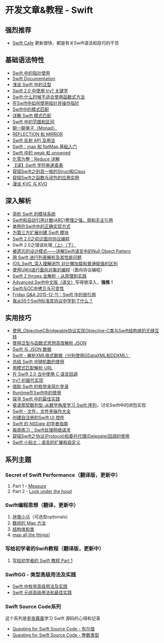 # 开发文章&教程 - Swift
## 强烈推荐
- [Swift Cafe][1]
更新很快，都是有关Swift语法和技巧的干货

## 基础语法特性
- [Swift 中的指针使用][2]
- [Swift Documentation][3]
- [浅谈 Swift 中的泛型][4]
- [Swift 2.0 中使用 try? 关键字][5]
- [Swift:什么时候不适合使用函数式方法][6]
- [在Swift中如何使用指针并操作指针][7]
- [Swift中的模式匹配][8]
- [详解 Swift 模式匹配][9]
- [Swift 中的范围和区间][10]
- [聊一聊单子（Monad）][11]
- [REFLECTION 和 MIRROR][12]
- [Swift 反射 API 及用法][13]
- [Swift：map 和 flatMap 基础入门][14]
- [Swift 中的 weak 和 unowned][15]
- [化零为整：Reduce 详解][16]
- [【译】Swift 字符串速查表][17]
- [窥探Swift之别具一格的Struct和Class][18]
- [窥探Swift之函数与闭包的应用实例][19]
- [漫谈 KVC 与 KVO][20]

## 深入解析
- [简析 Swift 的模块系统][21]
- [Swift和自动引用计数(ARC)整理之强，弱和无主引用][22]
- [单例在Swift中的正确实现方式][23]
- [为第三方扩展创建 Swift 模块][24]
- [Swift 2.0之初识面向协议编程][25]
- Swift 2.0之错误处理[（上）][26][（下）][27]
- [被遗忘的设计模式——详解Swift语言中的Null Object Pattern][28]
- [用 Swift 进行列表解析及其性能问题][29]
- [IOS\_Swift\_深入理解闭包 对比懒加载和普通赋值的区别][30]
- [使用UIKit进行面向对象的编程][31]（面向协议编程）
- [Swift 2 throws 全解析 - 从原理到实践][32]
- [Advanced Swift中文版（译文）][33]写得很深入，**强推！**
- [Swift与OC中拷贝与可变性][34]
- [Friday Q&A 2015-12-11：Swift 中的弱引用][35]
- [我从55个Swift标准库协议中学到了什么？][36]

## 实用技巧
- [使用\_ObjectiveCBridgeable协议实现Objective-C类与Swift结构体的无缝互转][37]
- [使用泛型与函数式思想高效解析 JSON][38]
- [Swift 与 JSON 数据][39]
- [Swift - 解析XML格式数据（分别使用GDataXML和DDXML）][40]
- [总结 Swift 中随机数的使用][41]
- [用模式匹配解析 URL][42]
- [在 Swift 2.0 当中使用 C 语言回调][43]
- [try? 的替代实现][44]
- [借助 Swift 的枚举来简化登录][45]
- [Runtime在Swift中的使用][46]
- [探寻 Swift 中的最佳实践][47]
- [斐波那契数列型-从数学角度学习 Swift 序列][48]，讨论Swift中的闭包实现
- [Swift - 文件，文件夹操作大全][49]
- [创建自注册的Swift UI 控件][50]
- [Swift 的 NSDate 初学者指南][51]
- [每周练习：Swift处理网络请求][52]
- [窥探Swift之协议(Protocol)和委托代理(Delegate)回调的使用][53]
- [Swift 小贴士：语言的扩展和自定义][54]

## 系列主题
### Secret of Swift Performance（翻译版，更新中）
1. Part 1 - [Measure][55]
2. Part 2 - [Look under the hood][56]

### Swift编程思想（翻译，更新中）
1. [拯救小马][57]（可选型optionals）
2. [数组的 Map 方法][58]
3. [结构体和类][59]
1. [map all the things!][60]

### 写给初学者的Swift教程（翻译版，更新中）
1. [写给初学者的 Swift 教程 Part 1][61]

### SwiftGG - 类型高级用法及实践
- [Swift 中枚举高级用法及实践][62]
- [Swift 元组高级用法和最佳实践][63]

### Swift Source Code系列
这个系列是[星夜暮晨][64]学习 Swift 源码的心得和记录
- [Questing for Swift Source Code - 布尔值][65]
- [Questing for Swift Source Code -  整数类型][66]

[1]:	http://swiftcafe.io/ "Swift Cafe"
[2]:	http://onevcat.com/2015/01/swift-pointer/
[3]:	http://nshipster.cn/swift-documentation/
[4]:	http://swift.gg/2015/09/16/swift-generics/ "浅谈 Swift 中的泛型"
[5]:	http://swift.gg/2015/08/31/swift-2-lets-try/ "Swift 2.0 中使用 try? 关键字"
[6]:	http://swift.gg/2015/08/28/swift_when_the_functional_approach_is_not_right/ "Swift:什么时候不适合使用函数式方法"
[7]:	https://github.com/icepy/_posts/issues/3
[8]:	http://swift.gg/2015/10/16/swift-pattern-matching/ "Swift中的模式匹配"
[9]:	http://swift.gg/2015/10/27/swift-pattern-matching-in-detail/ "详解 Swift 模式匹配"
[10]:	http://swift.gg/2015/10/26/swift-ranges-and-intervals/ "Swift 中的范围和区间"
[11]:	http://swift.gg/2015/10/30/lets-talk-about-monads/ "聊一聊单子（Monad）"
[12]:	http://swifter.tips/reflect/
[13]:	http://swift.gg/2015/11/23/swift-reflection-api-what-you-can-do/ "Swift 反射 API 及用法"
[14]:	http://swift.gg/2015/11/26/swift-map-and-flatmap/ "Swift：map 和 flatMap 基础入门"
[15]:	http://swift.gg/2015/12/02/swift-weak-and-unowned/ "Swift 中的 weak 和 unowned"
[16]:	http://swift.gg/2015/12/10/reduce-all-the-things/ "化零为整：Reduce 详解"
[17]:	http://www.cocoachina.com/swift/20151218/14746.html
[18]:	http://www.cnblogs.com/ludashi/p/5044196.html "窥探Swift之别具一格的Struct和Class"
[19]:	http://www.cnblogs.com/ludashi/p/4968837.html "窥探Swift之函数与闭包的应用实例"
[20]:	http://swiftcafe.io/2016/01/03/kvc/ "漫谈 KVC 与 KVO"
[21]:	http://www.cocoachina.com/industry/20140621/8904.html
[22]:	http://www.devtf.cn/?p=462
[23]:	http://www.devtf.cn/?p=937
[24]:	http://andelf.github.io/blog/2015/01/23/swift-3rd-library-install-as-swift-modules/
[25]:	http://www.swiftyper.com/Swift/introducing-protocol-oriented-programming-in-swift-2.html "Swift 2.0之初识面向协议编程"
[26]:	http://www.swiftyper.com/Swift/swift2_error_handling.html
[27]:	http://www.swiftyper.com/Swift/swift2_error_handling_part_2.html
[28]:	http://www.csdn.net/article/2015-11-17/2826234-null-object-pattern-in-swift
[29]:	http://swift.gg/2015/10/29/list-comprehensions-and-performance-with-swift/ "用 Swift 进行列表解析及其性能问题"
[30]:	http://blog.csdn.net/zimo2013/article/details/50073691 "IOS_Swift_深入理解闭包 对比懒加载和普通赋值的区别"
[31]:	http://www.cocoachina.com/ios/20151208/14581.html
[32]:	http://www.ibm.com/developerworks/cn/mobile/mo-cn-swift/index.html "Swift 2 throws 全解析 - 从原理到实践"
[33]:	http://www.jianshu.com/p/18744b078508 "Advanced Swift中文版"
[34]:	http://649395594.github.io/blog/2015/12/23/swiftyu-oczhong-kao-bei-yu-ke-bian-xing/ "Swift与OC中拷贝与可变性"
[35]:	http://swift.gg/2015/12/28/friday-qa-2015-12-11-swift-weak-references/ "Friday Q&A 2015-12-11：Swift 中的弱引用"
[36]:	http://www.cocoachina.com/swift/20160107/14868.html
[37]:	http://southpeak.github.io/blog/2015/10/26/objectivecbridgeable-protocol-for-objectivec-class-and-swift-struct/
[38]:	http://codebuild.me/2015/09/14/efficient-json-in-swift-with-functional-concepts-and-generics/
[39]:	http://swiftcafe.io/2015/07/18/swift-json/
[40]:	http://www.hangge.com/blog/cache/detail_646.html
[41]:	http://www.cocoachina.com/swift/20151013/13624.html
[42]:	http://swift.gg/2015/09/15/urls-and-pattern-matching/
[43]:	http://swift.gg/2015/11/11/c-callbacks-in-swift/ "在 Swift 2.0 当中使用 C 语言回调"
[44]:	http://swift.gg/2015/10/13/alternatives-to-try-swiftlang/ "try? 的替代实现"
[45]:	https://realm.io/cn/news/david-east-simplifying-login-swift-enums/ "借助 Swift 的枚举来简化登录"
[46]:	https://github.com/icepy/_posts/issues/8
[47]:	https://realm.io/cn/news/gotocph-ash-furrow-best-practices-swift/ "探寻 Swift 中的最佳实践"
[48]:	http://swift.gg/2015/12/04/the-fibonacci-sequencetype/ "斐波那契数列型-从数学角度学习 Swift 序列"
[49]:	http://www.hangge.com/blog/cache/detail_527.html "Swift - 文件，文件夹操作大全"
[50]:	http://www.devtf.cn/?p=1162 "创建自注册的Swift UI 控件"
[51]:	http://swift.gg/2015/12/14/a-beginners-guide-to-nsdate-in-swift/ "Swift 的 NSDate 初学者指南"
[52]:	https://github.com/icepy/_posts/issues/10 "每周练习：Swift处理网络请求"
[53]:	http://www.cnblogs.com/ludashi/p/5057858.html "窥探Swift之协议(Protocol)和委托代理(Delegate)回调的使用"
[54]:	http://www.cocoachina.com/swift/20151223/14774.html
[55]:	http://southpeak.github.io/blog/2015/11/05/secret-of-swift-performance-part-1/
[56]:	http://southpeak.github.io/blog/2015/11/05/secret-of-swift-performance-part-2/
[57]:	http://swift.gg/2015/09/29/thinking-in-swift-1/ "Swift 编程思想，第一部分：拯救小马"
[58]:	http://swift.gg/2015/10/09/thinking-in-swift-2/ "Swift 编程思想，第二部分：数组的 Map 方法"
[59]:	http://alisoftware.github.io/swift/2015/10/03/thinking-in-swift-3/ "Swift编程思想第三部分：结构体和类"
[60]:	http://swift.gg/2015/10/22/thinking-in-swift-4/ "Swift 编程思想 Part 4：map all the things!"
[61]:	http://swift.gg/2015/11/13/swift-tutorial-for-beginners-part-1/ "写给初学者的 Swift 教程 Part 1"
[62]:	http://swift.gg/2015/11/20/advanced-practical-enum-examples/ "Swift 中枚举高级用法及实践"
[63]:	http://swift.gg/2015/10/10/tuples-swift-advanced-usage-best-practices/ "Swift 元组高级用法和最佳实践"
[64]:	http://www.jianshu.com/users/ef1058d2d851 "星夜暮晨"
[65]:	http://www.jianshu.com/p/217510b270f1 "Questing for Swift Source Code - 布尔值"
[66]:	http://www.jianshu.com/p/ae67b4d37159 "Questing for Swift Source Code -  整数类型"